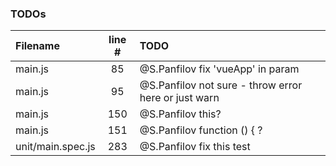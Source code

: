 ### TODOs
| Filename | line # | TODO
|:------|:------:|:------
| main.js | 85 | @S.Panfilov fix 'vueApp' in param
| main.js | 95 | @S.Panfilov not sure - throw error here or just warn
| main.js | 150 | @S.Panfilov this?
| main.js | 151 | @S.Panfilov function () { ?
| unit/main.spec.js | 283 | @S.Panfilov fix this test